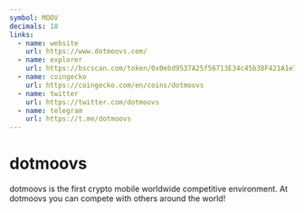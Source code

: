```yaml
---
symbol: MOOV
decimals: 18
links:
  - name: website
    url: https://www.dotmoovs.com/
  - name: explorer
    url: https://bscscan.com/token/0x0ebd9537A25f56713E34c45b38F421A1e7191469
  - name: coingecko
    url: https://coingecko.com/en/coins/dotmoovs
  - name: twitter
    url: https://twitter.com/dotmoovs
  - name: telegram
    url: https://t.me/dotmoovs
---
```


# dotmoovs

dotmoovs is the first crypto mobile worldwide competitive environment. At dotmoovs you can compete with others around the world!
